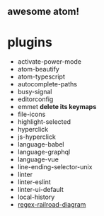awesome atom!
---
# plugins
* activate-power-mode
* atom-beautify
* atom-typescript
* autocomplete-paths
* busy-signal
* editorconfig
* emmet **delete its keymaps**
* file-icons
* highlight-selected
* hyperclick
* js-hyperclick
* language-babel
* language-graphql
* language-vue
* line-ending-selector-unix
* linter
* linter-eslint
* linter-ui-default
* local-history
* [regex-railroad-diagram](https://github.com/klorenz/atom-regex-railroad-diagrams)
